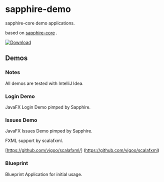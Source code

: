 sapphire-demo
=============

sapphire-core demo applications.

based on [sapphire-core](http://sfxcode.github.io/sapphire-core/) .

[ ![Download](https://api.bintray.com/packages/sfxcode/maven/sapphire-core/images/download.svg) ](https://bintray.com/sfxcode/maven/sapphire-core/_latestVersion)


## Demos

### Notes

All demos are tested with IntelliJ Idea.
               
### Login Demo

JavaFX Login Demo pimped by Sapphire.

### Issues Demo

JavaFX Issues Demo pimped by Sapphire.

FXML support by scalafxml.

[https://github.com/vigoo/scalafxml/] (https://github.com/vigoo/scalafxml)

### Blueprint

Blueprint Application for initial usage.

